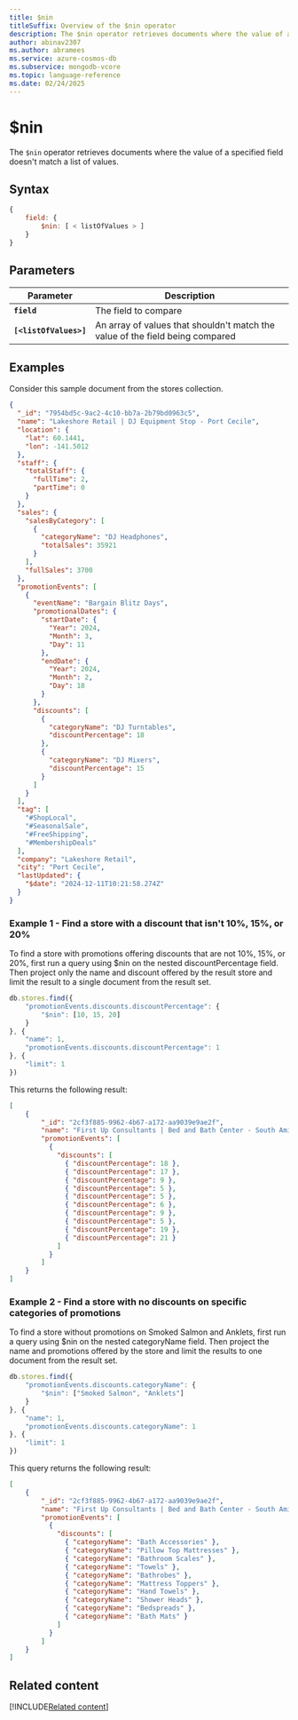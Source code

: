 ```yaml
---
title: $nin
titleSuffix: Overview of the $nin operator
description: The $nin operator retrieves documents where the value of a field doesn't match a list of values
author: abinav2307
ms.author: abramees
ms.service: azure-cosmos-db
ms.subservice: mongodb-vcore
ms.topic: language-reference
ms.date: 02/24/2025
---
```


# $nin

The `$nin` operator retrieves documents where the value of a specified field doesn't match a list of values.

## Syntax

```javascript
{
    field: {
        $nin: [ < listOfValues > ]
    }
}
```

## Parameters

| Parameter | Description |
| --- | --- |
| **`field`** | The field to compare|
| **`[<listOfValues>]`** | An array of values that shouldn't match the value of the field being compared|

## Examples

Consider this sample document from the stores collection.

```json
{
  "_id": "7954bd5c-9ac2-4c10-bb7a-2b79bd0963c5",
  "name": "Lakeshore Retail | DJ Equipment Stop - Port Cecile",
  "location": {
    "lat": 60.1441,
    "lon": -141.5012
  },
  "staff": {
    "totalStaff": {
      "fullTime": 2,
      "partTime": 0
    }
  },
  "sales": {
    "salesByCategory": [
      {
        "categoryName": "DJ Headphones",
        "totalSales": 35921
      }
    ],
    "fullSales": 3700
  },
  "promotionEvents": [
    {
      "eventName": "Bargain Blitz Days",
      "promotionalDates": {
        "startDate": {
          "Year": 2024,
          "Month": 3,
          "Day": 11
        },
        "endDate": {
          "Year": 2024,
          "Month": 2,
          "Day": 18
        }
      },
      "discounts": [
        {
          "categoryName": "DJ Turntables",
          "discountPercentage": 18
        },
        {
          "categoryName": "DJ Mixers",
          "discountPercentage": 15
        }
      ]
    }
  ],
  "tag": [
    "#ShopLocal",
    "#SeasonalSale",
    "#FreeShipping",
    "#MembershipDeals"
  ],
  "company": "Lakeshore Retail",
  "city": "Port Cecile",
  "lastUpdated": {
    "$date": "2024-12-11T10:21:58.274Z"
  }
}
```

### Example 1 - Find a store with a discount that isn't 10%, 15%, or 20%

To find a store with promotions offering discounts that are not 10%, 15%, or 20%, first run a query using $nin on the nested discountPercentage field. Then project only the name and discount offered by the result store and limit the result to a single document from the result set.

```javascript
db.stores.find({
    "promotionEvents.discounts.discountPercentage": {
        "$nin": [10, 15, 20]
    }
}, {
    "name": 1,
    "promotionEvents.discounts.discountPercentage": 1
}, {
    "limit": 1
})
```

This returns the following result:

```json
[
    {
        "_id": "2cf3f885-9962-4b67-a172-aa9039e9ae2f",
        "name": "First Up Consultants | Bed and Bath Center - South Amir",
        "promotionEvents": [
          {
            "discounts": [
              { "discountPercentage": 18 },
              { "discountPercentage": 17 },
              { "discountPercentage": 9 },
              { "discountPercentage": 5 },
              { "discountPercentage": 5 },
              { "discountPercentage": 6 },
              { "discountPercentage": 9 },
              { "discountPercentage": 5 },
              { "discountPercentage": 19 },
              { "discountPercentage": 21 }
            ]
          }
        ]
    }
]
```

### Example 2 - Find a store with no discounts on specific categories of promotions

To find a store without promotions on Smoked Salmon and Anklets, first run a query using $nin on the nested categoryName field. Then project the name and promotions offered by the store and limit the results to one document from the result set.

```javascript
db.stores.find({
    "promotionEvents.discounts.categoryName": {
        "$nin": ["Smoked Salmon", "Anklets"]
    }
}, {
    "name": 1,
    "promotionEvents.discounts.categoryName": 1
}, {
    "limit": 1
})
```

This query returns the following result:

```json
[
    {
        "_id": "2cf3f885-9962-4b67-a172-aa9039e9ae2f",
        "name": "First Up Consultants | Bed and Bath Center - South Amir",
        "promotionEvents": [
          {
            "discounts": [
              { "categoryName": "Bath Accessories" },
              { "categoryName": "Pillow Top Mattresses" },
              { "categoryName": "Bathroom Scales" },
              { "categoryName": "Towels" },
              { "categoryName": "Bathrobes" },
              { "categoryName": "Mattress Toppers" },
              { "categoryName": "Hand Towels" },
              { "categoryName": "Shower Heads" },
              { "categoryName": "Bedspreads" },
              { "categoryName": "Bath Mats" }
            ]
          }
        ]
    }
]
```

## Related content

[!INCLUDE[Related content](../includes/related-content.md)]
